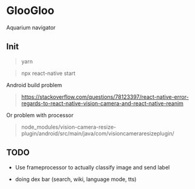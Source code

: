 # GlooGloo
Aquarium navigator

## Init

> yarn

> npx react-native start

Android build problem

> https://stackoverflow.com/questions/78123397/react-native-error-regards-to-react-native-vision-camera-and-react-native-reanim

Or problem with processor

> node_modules/vision-camera-resize-plugin/android/src/main/java/com/visioncameraresizeplugin/

## TODO

- Use frameprocessor to actually classify image and send label

- doing dex bar (search, wiki, language mode, tts)
